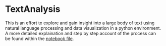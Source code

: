 # TextAnalysis
This is an effort to explore and gain insight into a large body of text using natural language processing
and data visualization in a python environment.
A more detailed explaination and step by step account of the process can be found within 
the <a href="https://github.com/ErosLSmith/TextAnalysis/blob/master/notebook.ipynb" >notebook file</a>.
